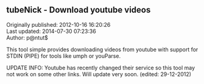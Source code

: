 ## tubeNick - Download youtube videos  
Originally published: 2012-10-16 16:20:26  
Last updated: 2014-07-30 07:23:36  
Author: p@ntut$   
  
This tool simple provides downloading videos from youtube with support for STDIN (PIPE) for tools like umph or youParse.

UPDATE INFO: Youtube has recently changed their service so this tool may not work on some other links. Will update very soon. (edited: 29-12-2012)